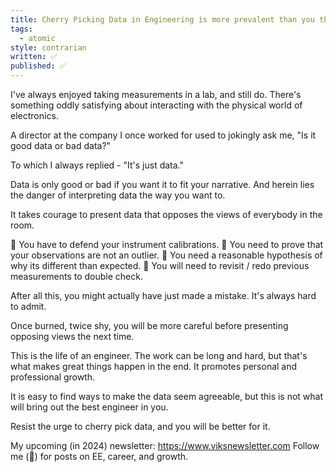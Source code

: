 ```yaml
---
title: Cherry Picking Data in Engineering is more prevalent than you think
tags:
  - atomic
style: contrarian
written: ✅
published: ✅
---
```

I've always enjoyed taking measurements in a lab, and still do. There's something oddly satisfying about interacting with the physical world of electronics.

A director at the company I once worked for used to jokingly ask me, "Is it good data or bad data?"

To which I always replied - "It's just data."

Data is only good or bad if you want it to fit your narrative. And herein lies the danger of interpreting data the way you want to.

It takes courage to present data that opposes the views of everybody in the room.

🔹 You have to defend your instrument calibrations.
🔹 You need to prove that your observations are not an outlier.
🔹 You need a reasonable hypothesis of why its different than expected.
🔹 You will need to revisit / redo previous measurements to double check.

After all this, you might actually have just made a mistake. It's always hard to admit.

Once burned, twice shy, you will be more careful before presenting opposing views the next time.

This is the life of an engineer. The work can be long and hard, but that's what makes great things happen in the end. It promotes personal and professional growth.

It is easy to find ways to make the data seem agreeable, but this is not what will bring out the best engineer in you. 

Resist the urge to cherry pick data, and you will be better for it.

My upcoming (in 2024) newsletter: https://www.viksnewsletter.com
Follow me (🔔) for posts on EE, career, and growth.